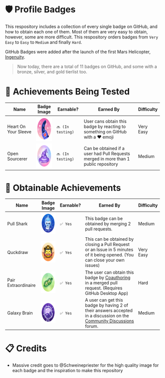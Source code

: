 # 🛡️ Profile Badges

This respository includes a collection of every single badge on GitHub, and how to obtain each one of them. Most of them are very easy to obtain, however, some are more difficult. This respository orders badges from `Very Easy` to `Easy` to `Medium` and finally `Hard`.

GitHub Badges were added  after the launch of the first Mars Helicopter, [Ingenuity](https://en.wikipedia.org/wiki/Ingenuity_(helicopter)).

> Now today, there are a total of 11 badges on GitHub, and some with a bronze, silver, and gold tierlist too.

# 🧪 Achievements Being Tested
| Name | Badge Image | Earnable? | Earned By | Difficulty |
| --- | --- | --- | --- | --- |
Heart On Your Sleeve | <img src="https://raw.githubusercontent.com/Schweinepriester/github-profile-achievements/main/images/heart-on-your-sleeve-default.png" width="80px" height="80px"> | `🔜 (In testing)` | User cans obtain this badge by reacting to something on GitHub with a ❤️ emoji | Very Easy
Open Sourcerer | <img src="https://raw.githubusercontent.com/Schweinepriester/github-profile-achievements/main/images/open-sourcerer-default.png" width="80px" height="80px"> | `🔜 (In testing)` | Can be obtained if a user had Pull Requests merged in more than 1 public repository | Medium

# 🥇 Obtainable Achievements
| Name | Badge Image | Earnable? | Earned By | Difficulty |
| --- | --- | --- | --- | --- |
Pull Shark | <img src="https://raw.githubusercontent.com/Schweinepriester/github-profile-achievements/main/images/pull-shark-default.png" width="80px" height="70px"> | `✅ Yes` | This badge can be obtained by merging 2 pull requests. | Medium
Quckdraw | <img src="https://raw.githubusercontent.com/Schweinepriester/github-profile-achievements/main/images/quickdraw-default.png" width="80px" height="70px"> | `✅ Yes` | This can be obtained by closing a Pull Request or an Issue in 5 minutes of it being opened. (You can close your own issues) | Very Easy
Pair Extraordinaire	 | <img src="https://raw.githubusercontent.com/Schweinepriester/github-profile-achievements/main/images/pair-extraordinaire-default.png" width="80px" height="70px"> | `✅ Yes` | The user can obtain this badge by [Coauthoring](https://docs.github.com/pull-requests/committing-changes-to-your-project/creating-and-editing-commits/creating-a-commit-with-multiple-authors) in a merged pull request. (Requires GitHub Desktop App) | Hard
Galaxy Brain | <img src="https://raw.githubusercontent.com/Schweinepriester/github-profile-achievements/main/images/galaxy-brain-default.png" width="80px" height="70px"> | `✅ Yes` | A user can get this badge by having 2 of their answers accepted in a discussion on the [Community Discussions](https://github.com/orgs/community/discussions/) forum. | Medium
# 📋 Credits
- Massive credit goes to @Schweinepriester for the high quality image for each badge and the inspiration to make this repository

